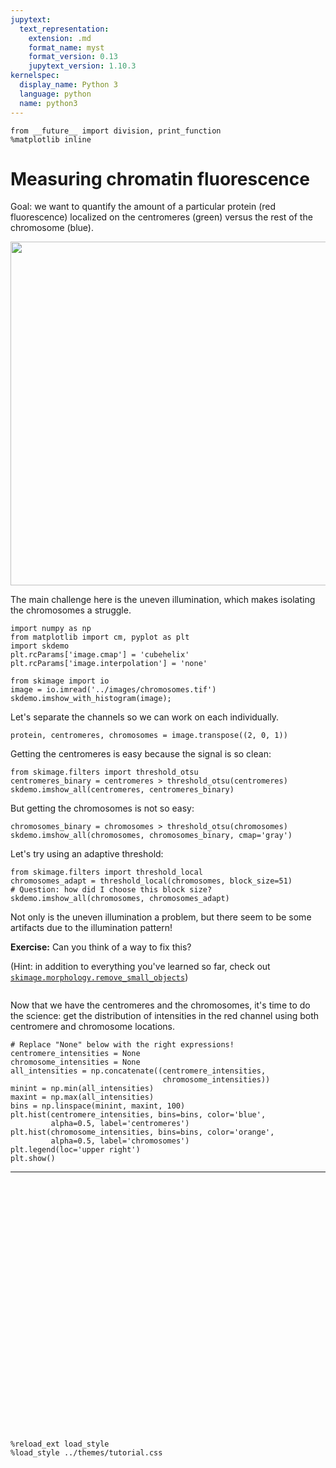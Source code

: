 ```yaml
---
jupytext:
  text_representation:
    extension: .md
    format_name: myst
    format_version: 0.13
    jupytext_version: 1.10.3
kernelspec:
  display_name: Python 3
  language: python
  name: python3
---
```


```{code-cell} python
from __future__ import division, print_function
%matplotlib inline
```

# Measuring chromatin fluorescence

Goal: we want to quantify the amount of a particular protein (red fluorescence) localized on the centromeres (green) versus the rest of the chromosome (blue).

<img src="../images/chromosomes.jpg" width="550px"/>

The main challenge here is the uneven illumination, which makes isolating the chromosomes a struggle.

```{code-cell} python
import numpy as np
from matplotlib import cm, pyplot as plt
import skdemo
plt.rcParams['image.cmap'] = 'cubehelix'
plt.rcParams['image.interpolation'] = 'none'
```

```{code-cell} python
from skimage import io
image = io.imread('../images/chromosomes.tif')
skdemo.imshow_with_histogram(image);
```

Let's separate the channels so we can work on each individually.

```{code-cell} python
protein, centromeres, chromosomes = image.transpose((2, 0, 1))
```

Getting the centromeres is easy because the signal is so clean:

```{code-cell} python
from skimage.filters import threshold_otsu
centromeres_binary = centromeres > threshold_otsu(centromeres)
skdemo.imshow_all(centromeres, centromeres_binary)
```

But getting the chromosomes is not so easy:

```{code-cell} python
chromosomes_binary = chromosomes > threshold_otsu(chromosomes)
skdemo.imshow_all(chromosomes, chromosomes_binary, cmap='gray')
```

Let's try using an adaptive threshold:

```{code-cell} python
from skimage.filters import threshold_local
chromosomes_adapt = threshold_local(chromosomes, block_size=51)
# Question: how did I choose this block size?
skdemo.imshow_all(chromosomes, chromosomes_adapt)
```

Not only is the uneven illumination a problem, but there seem to be some artifacts due to the illumination pattern!

**Exercise:** Can you think of a way to fix this?

(Hint: in addition to everything you've learned so far, check out [`skimage.morphology.remove_small_objects`](http://scikit-image.org/docs/dev/api/skimage.morphology.html#skimage.morphology.remove_small_objects))

```{code-cell} python

```

Now that we have the centromeres and the chromosomes, it's time to do the science: get the distribution of intensities in the red channel using both centromere and chromosome locations.

```{code-cell} python
# Replace "None" below with the right expressions!
centromere_intensities = None
chromosome_intensities = None
all_intensities = np.concatenate((centromere_intensities,
                                  chromosome_intensities))
minint = np.min(all_intensities)
maxint = np.max(all_intensities)
bins = np.linspace(minint, maxint, 100)
plt.hist(centromere_intensities, bins=bins, color='blue',
         alpha=0.5, label='centromeres')
plt.hist(chromosome_intensities, bins=bins, color='orange',
         alpha=0.5, label='chromosomes')
plt.legend(loc='upper right')
plt.show()
```

---

<div style="height: 400px;"></div>

```{code-cell} python
%reload_ext load_style
%load_style ../themes/tutorial.css
```
